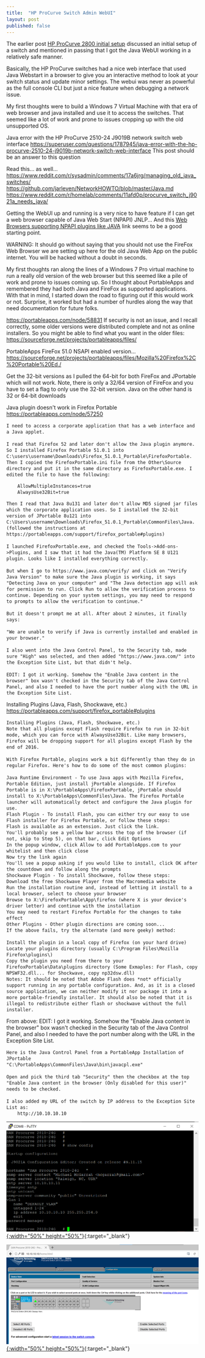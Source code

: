 ```yaml
---
title:  "HP ProCurve Switch Admin WebUI"
layout: post
published: false
---
```


The earlier post [HP ProCurve 2800 initial setup](/procurve-2800-switches/) discussed an initial setup of a switch and mentioned in passing that I got the Java WebUI working in a relatively safe manner.

Basically, the HP ProCurve switches had a nice web interface that used Java Webstart in a browser to give you an interactive method to look at your switch status and update minor settings. The webui was never as powerful as the full console CLI but just a nice feature when debugging a network issue.

My first thoughts were to build a Windows 7 Virtual Machine with that era of web browser and java installed and use it to access the switches. That seemed like a lot of work and prone to issues cropping up with the old unsupported OS.




Java error with the HP ProCurve 2510-24 J9019B network switch web interface
https://superuser.com/questions/1787945/java-error-with-the-hp-procurve-2510-24-j9019b-network-switch-web-interface
    This post should be an answer to this question

Read this... as well...
https://www.reddit.com/r/sysadmin/comments/17a6jrg/managing_old_java_switches/
https://github.com/jarleven/NetworkHOWTO/blob/master/Java.md
https://www.reddit.com/r/homelab/comments/11afd0p/procurve_switch_j9021a_needs_java/


Getting the WebUI up and running is a very nice to have feature if I can get a web browser capable of Java Web Start (NPAPI) JNLP... And this [Web Browsers supporting NPAPI plugins like JAVA](https://www.reddit.com/r/homelab/comments/11afd0p/comment/k5j47cr/?utm_source=share&utm_medium=web2x&context=3) link seems to be a good starting point.


WARNING: It should go without saying that you should not use the FireFox Web Browser we are setting up here for the old Java Web App on the public internet. You will be hacked without a doubt in seconds.

My first thoughts ran along the lines of a Windows 7 Pro virtual machine to run a really old version of the web browser but this seemed like a pile of work and prone to issues coming up. So I thought about PortableApps and remembered they had both Java and FireFox as supported applications. With that in mind, I started down the road to figuring out if this would work or not. Surprise, it worked but had a number of hurdles along the way that need documentation for future folks.



https://portableapps.com/node/58831
    If security is not an issue, and I recall correctly, some older versions were distributed complete and not as online installers. So you might be able to find what you want in the older files:
    https://sourceforge.net/projects/portableapps/files/


PortableApps FireFox 51.0 NSAPI enabled version...
    https://sourceforge.net/projects/portableapps/files/Mozilla%20Firefox%2C%20Portable%20Ed./

Get the 32-bit versions as I pulled the 64-bit for both FireFox and JPortable which will not work.
Note, there is only a 32/64 version of FireFox and you have to set a flag to only use the 32-bit version.
Java on the other hand is 32 or 64-bit downloads

Java plugin doesn't work in Firefox Portable
https://portableapps.com/node/57250

    I need to access a corporate application that has a web interface and a Java applet.

    I read that Firefox 52 and later don't allow the Java plugin anymore. So I installed Firefox Portable 51.0.1 into C:\users\username\Downloads\Firefox_51.0.1_Portable\FirefoxPortable. Then I copied the FirefoxPortable.ini file from the Other\Source directory and put it in the same directory as FirefoxPortable.exe. I edited the file to have the following:
```
    AllowMultipleInstances=true
    AlwaysUse32Bit=true
```
    Then I read that Java 8u131 and later don't allow MD5 signed jar files which the corporate application uses. So I installed the 32-bit version of JPortable 8u121 into C:\Users\username\Downloads\Firefox_51.0.1_Portable\CommonFiles\Java. (followed the instructions at https://portableapps.com/support/firefox_portable#plugins)

    I launched FirefoxPortable.exe, and checked the Tools->Add-ons->Plugins, and I saw that it had the Java(TM) Platform SE 8 U121 plugin. Looks like I installed everything correctly.

    But when I go to https://www.java.com/verify/ and click on "Verify Java Version" to make sure the Java plugin is working, it says "Detecting Java on your computer" and "The Java detection app will ask for permission to run. Click Run to allow the verification process to continue. Depending on your system settings, you may need to respond to prompts to allow the verification to continue."

    But it doesn't prompt me at all. After about 2 minutes, it finally says:

    "We are unable to verify if Java is currently installed and enabled in your browser."

    I also went into the Java Control Panel, to the Security tab, made sure "High" was selected, and then added "https://www.java.com/" into the Exception Site List, but that didn't help.

    EDIT: I got it working. Somehow the "Enable Java content in the browser" box wasn't checked in the Security tab of the Java Control Panel, and also I needed to have the port number along with the URL in the Exception Site List.

Installing Plugins (Java, Flash, Shockwave, etc.)
https://portableapps.com/support/firefox_portable#plugins

    Installing Plugins (Java, Flash, Shockwave, etc.)
    Note that all plugins except Flash require Firefox to run in 32-bit mode, which you can force with AlwaysUse32Bit. Like many browsers, Firefox will be dropping support for all plugins except Flash by the end of 2016.

    With Firefox Portable, plugins work a bit differently than they do in regular Firefox. Here's how to do some of the most common plugins:

    Java Runtime Environment - To use Java apps with Mozilla Firefox, Portable Edition, just install jPortable alongside. If Firefox Portable is in X:\PortableApps\FirefoxPortable, jPortable should install to X:\PortableApps\CommonFiles\Java. The Firefox Portable launcher will automatically detect and configure the Java plugin for use.
    Flash Plugin - To install Flash, you can either try our easy to use Flash installer for Firefox Portable, or follow these steps:
    Flash is available as an extension. Just click the link.
    You'll probably see a yellow bar across the top of the browser (if not, skip to Step 5), on that bar, click Edit Options
    In the popup window, click Allow to add PortableApps.com to your whitelist and then click close
    Now try the link again
    You'll see a popup asking if you would like to install, click OK after the countdown and follow along the prompts
    Shockwave Plugin - To install Shockwave, follow these steps:
    Download the free Shockwave Player from the Macromedia website
    Run the installation routine and, instead of letting it install to a local browser, select to choose your browser
    Browse to X:\FirefoxPortable\App\firefox (where X is your device's driver letter) and continue with the installation
    You may need to restart Firefox Portable for the changes to take effect
    Other Plugins - Other plugin directions are coming soon...
    If the above fails, try the alternate (and more geeky) method:

    Install the plugin in a local copy of Firefox (on your hard drive)
    Locate your plugins directory (usually C:\Program Files\Mozilla Firefox\plugins\)
    Copy the plugin you need from there to your FirefoxPortable\Data\plugins directory (Some Exmaples: For Flash, copy NPSWF32.dll... for Shockwave, copy np32dsw.dll)
    Notes: It should be noted that Adobe Flash does *not* officially support running in any portable configuration. And, as it is a closed source application, we can neither modify it nor package it into a more portable-friendly installer. It should also be noted that it is illegal to redistribute either flash or shockwave without the full installer.


From above:
    EDIT: I got it working. Somehow the "Enable Java content in the browser" box wasn't checked in the Security tab of the Java Control Panel, and also I needed to have the port number along with the URL in the Exception Site List.

    Here is the Java Control Panel from a PortableApp Installation of JPortable
    "C:\PortableApps\CommonFiles\Java\bin\javacpl.exe"

    Open and pick the third tab "Security" then the checkbox at the top "Enable Java content in the browser (Only disabled for this user)" needs to be checked.

    I also added my URL of the switch by IP address to the Exception Site List as:
        http://10.10.10.10

[![HP ProCurve 2810-24 Serial Console in PuTTY](/assets/images/hp-procurve-serial-console-putty.png){:width="50%" height="50%"}](/assets/images/hp-procurve-serial-console-putty.png){:target="_blank"}


[![HP ProCurve 2810-24 Java Web Start WebUI in FireFox](/assets/images/hp-procurve-java-web-start-jnlp-webui-in-firefox.png){:width="50%" height="50%"}](/assets/images/hp-procurve-java-web-start-jnlp-webui-in-firefox.png){:target="_blank"}